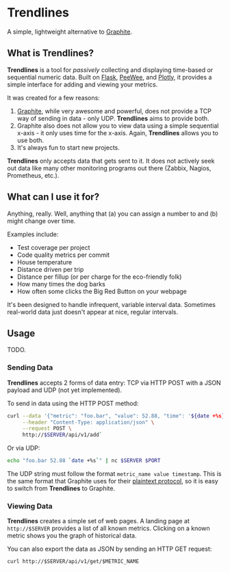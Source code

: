 # Trendlines

A simple, lightweight alternative to [Graphite](https://graphiteapp.org).


## What is Trendlines?

**Trendlines** is a tool for *passively* collecting and displaying time-based
or sequential numeric data. Built on [Flask](http://flask.pocoo.org/),
[PeeWee](http://docs.peewee-orm.com/en/latest/), and
[Plotly](https://plot.ly/), it provides a simple interface for adding and
viewing your metrics.

It was created for a few reasons:

1. [Graphite](https://graphiteapp.org), while very awesome and powerful,
   does not provide a TCP way of sending in data - only UDP. **Trendlines**
   aims to provide both.
2. Graphite also does not allow you to view data using a simple sequential
   x-axis - it only uses time for the x-axis. Again, **Trendlines** allows you
   to use both.
3. It's always fun to start new projects.

**Trendlines** only accepts data that gets sent to it. It does not actively
seek out data like many other monitoring programs out there (Zabbix, Nagios,
Prometheus, etc.).


## What can I use it for?

Anything, really. Well, anything that (a) you can assign a number to and
(b) might change over time.

Examples include:

+ Test coverage per project
+ Code quality metrics per commit
+ House temperature
+ Distance driven per trip
+ Distance per fillup (or per charge for the eco-friendly folk)
+ How many times the dog barks
+ How often some clicks the Big Red Button on your webpage

It's been designed to handle infrequent, variable interval data. Sometimes
real-world data just doesn't appear at nice, regular intervals.


## Usage

TODO.


### Sending Data

**Trendlines** accepts 2 forms of data entry: TCP via HTTP POST with a JSON
payload and UDP (not yet implemented).

To send in data using the HTTP POST method:

```bash
curl --data '{"metric": "foo.bar", "value": 52.88, "time": '${date +%s}'}' \
     --header "Content-Type: application/json" \
     --request POST \
     http://$SERVER/api/v1/add`
```

Or via UDP:

```bash
echo "foo.bar 52.88 `date +%s`" | nc $SERVER $PORT
```

The UDP string must follow the format `metric_name value timestamp`. This
is the same format that Graphite uses for their [plaintext
protocol](https://graphite.readthedocs.io/en/latest/feeding-carbon.html#the-plaintext-protocol),
so it is easy to switch from **Trendlines** to Graphite.


### Viewing Data

**Trendlines** creates a simple set of web pages. A landing page at
`http://$SERVER` provides a list of all known metrics. Clicking on a known
metric shows you the graph of historical data.

You can also export the data as JSON by sending an HTTP GET request:

```
curl http://$SERVER/api/v1/get/$METRIC_NAME
```

